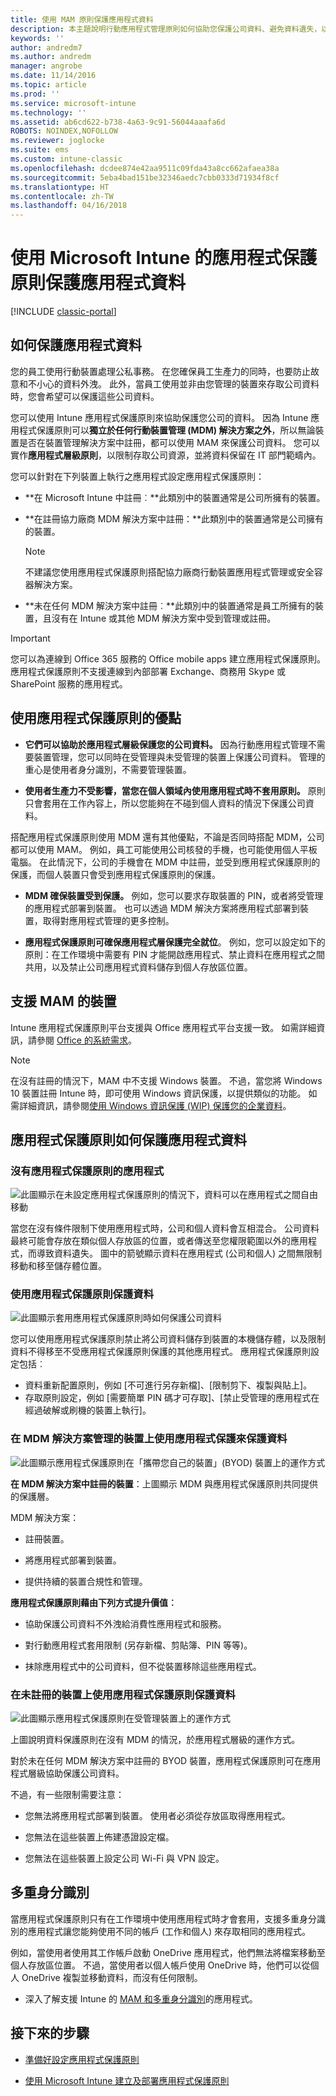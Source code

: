 ```yaml
---
title: 使用 MAM 原則保護應用程式資料
description: 本主題說明行動應用程式管理原則如何協助您保護公司資料、避免資料遺失，以及區隔個人與工作的資訊。
keywords: ''
author: andredm7
ms.author: andredm
manager: angrobe
ms.date: 11/14/2016
ms.topic: article
ms.prod: ''
ms.service: microsoft-intune
ms.technology: ''
ms.assetid: ab6cd622-b738-4a63-9c91-56044aaafa6d
ROBOTS: NOINDEX,NOFOLLOW
ms.reviewer: joglocke
ms.suite: ems
ms.custom: intune-classic
ms.openlocfilehash: dcdee874e42aa9511c09fda43a8cc662afaea38a
ms.sourcegitcommit: 5eba4bad151be32346aedc7cbb0333d71934f8cf
ms.translationtype: HT
ms.contentlocale: zh-TW
ms.lasthandoff: 04/16/2018
---
```

# <a name="protect-app-data-using-app-protection-policies-with-microsoft-intune"></a>使用 Microsoft Intune 的應用程式保護原則保護應用程式資料

[!INCLUDE [classic-portal](../includes/classic-portal.md)]

## <a name="how-you-can-protect-app-data"></a>如何保護應用程式資料
您的員工使用行動裝置處理公私事務。 在您確保員工生產力的同時，也要防止故意和不小心的資料外洩。  此外，當員工使用並非由您管理的裝置來存取公司資料時，您會希望可以保護這些公司資料。

您可以使用 Intune 應用程式保護原則來協助保護您公司的資料。 因為 Intune 應用程式保護原則可以**獨立於任何行動裝置管理 (MDM) 解決方案之外**，所以無論裝置是否在裝置管理解決方案中註冊，都可以使用 MAM 來保護公司資料。 您可以實作**應用程式層級原則**，以限制存取公司資源，並將資料保留在 IT 部門範疇內。

您可以針對在下列裝置上執行之應用程式設定應用程式保護原則：

-   **在 Microsoft Intune 中註冊︰**此類別中的裝置通常是公司所擁有的裝置。

-   **在註冊協力廠商 MDM 解決方案中註冊：**此類別中的裝置通常是公司擁有的裝置。

    > [!NOTE]
    > 不建議您使用應用程式保護原則搭配協力廠商行動裝置應用程式管理或安全容器解決方案。

-   **未在任何 MDM 解決方案中註冊︰**此類別中的裝置通常是員工所擁有的裝置，且沒有在 Intune 或其他 MDM 解決方案中受到管理或註冊。

> [!IMPORTANT]
> 您可以為連線到 Office 365 服務的 Office mobile apps 建立應用程式保護原則。 應用程式保護原則不支援連線到內部部署 Exchange、商務用 Skype 或 SharePoint 服務的應用程式。

## <a name="benefits-of-using-app-protection-policies"></a>使用應用程式保護原則的優點

-   **它們可以協助於應用程式層級保護您的公司資料。** 因為行動應用程式管理不需要裝置管理，您可以同時在受管理與未受管理的裝置上保護公司資料。 管理的重心是使用者身分識別，不需要管理裝置。

-   **使用者生產力不受影響，當您在個人領域內使用應用程式時不套用原則。** 原則只會套用在工作內容上，所以您能夠在不碰到個人資料的情況下保護公司資料。

搭配應用程式保護原則使用 MDM 還有其他優點，不論是否同時搭配 MDM，公司都可以使用 MAM。 例如，員工可能使用公司核發的手機，也可能使用個人平板電腦。 在此情況下，公司的手機會在 MDM 中註冊，並受到應用程式保護原則的保護，而個人裝置只會受到應用程式保護原則的保護。

- **MDM 確保裝置受到保護。** 例如，您可以要求存取裝置的 PIN，或者將受管理的應用程式部署到裝置。 也可以透過 MDM 解決方案將應用程式部署到裝置，取得對應用程式管理的更多控制。

- **應用程式保護原則可確保應用程式層保護完全就位**。 例如，您可以設定如下的原則：在工作環境中需要有 PIN 才能開啟應用程式、禁止資料在應用程式之間共用，以及禁止公司應用程式資料儲存到個人存放區位置。

## <a name="devices-that-support-mam"></a>支援 MAM 的裝置
Intune 應用程式保護原則平台支援與 Office 應用程式平台支援一致。 如需詳細資訊，請參閱 [Office 的系統需求](https://products.office.com/en-US/office-system-requirements)。

>[!NOTE]
>在沒有註冊的情況下，MAM 中不支援 Windows 裝置。 不過，當您將 Windows 10 裝置註冊 Intune 時，即可使用 Windows 資訊保護，以提供類似的功能。 如需詳細資訊，請參閱[使用 Windows 資訊保護 (WIP) 保護您的企業資料](https://technet.microsoft.com/itpro/windows/keep-secure/protect-enterprise-data-using-wip)。


##  <a name="how-app-protection-policies-protect-app-data"></a>應用程式保護原則如何保護應用程式資料

###  <a name="apps-without-app-protection-policies"></a>沒有應用程式保護原則的應用程式

![此圖顯示在未設定應用程式保護原則的情況下，資料可以在應用程式之間自由移動](../media/Apps_without_MAM_policies.png)

當您在沒有條件限制下使用應用程式時，公司和個人資料會互相混合。 公司資料最終可能會存放在類似個人存放區的位置，或者傳送至您權限範圍以外的應用程式，而導致資料遺失。 圖中的箭號顯示資料在應用程式 (公司和個人) 之間無限制移動和移至儲存體位置。

### <a name="data-protection-with-app-protection-policies"></a>使用應用程式保護原則保護資料

![此圖顯示套用應用程式保護原則時如何保護公司資料](../media/Apps_with_mobile_app_policies.png)

您可以使用應用程式保護原則禁止將公司資料儲存到裝置的本機儲存體，以及限制資料不得移至不受應用程式保護原則保護的其他應用程式。 應用程式保護原則設定包括︰
- 資料重新配置原則，例如 [不可進行另存新檔]、[限制剪下、複製與貼上]。
- 存取原則設定，例如 [需要簡單 PIN 碼才可存取]、[禁止受管理的應用程式在經過破解或刷機的裝置上執行]。

### <a name="data-protection-with-app-protection-on-devices-that-are-managed-by-a-mdm-solution"></a>在 MDM 解決方案管理的裝置上使用應用程式保護來保護資料

![此圖顯示應用程式保護原則在「攜帶您自己的裝置」(BYOD) 裝置上的運作方式](../media/MAM_BYOD_November.png)

**在 MDM 解決方案中註冊的裝置**：上圖顯示 MDM 與應用程式保護原則共同提供的保護層。

MDM 解決方案：

-   註冊裝置。

-   將應用程式部署到裝置。

-   提供持續的裝置合規性和管理。

**應用程式保護原則藉由下列方式提升價值︰**

-   協助保護公司資料不外洩給消費性應用程式和服務。

-   對行動應用程式套用限制 (另存新檔、剪貼簿、PIN 等等)。

-   抹除應用程式中的公司資料，但不從裝置移除這些應用程式。


### <a name="data-protection-with-app-protection-policies-for-devices-without-enrollment"></a>在未註冊的裝置上使用應用程式保護原則保護資料

![此圖顯示應用程式保護原則在受管理裝置上的運作方式](../media/MAM_ManagedDevices_November.png)

上圖說明資料保護原則在沒有 MDM 的情況，於應用程式層級的運作方式。

對於未在任何 MDM 解決方案中註冊的 BYOD 裝置，應用程式保護原則可在應用程式層級協助保護公司資料。

不過，有一些限制需要注意：

-   您無法將應用程式部署到裝置。 使用者必須從存放區取得應用程式。

-   您無法在這些裝置上佈建憑證設定檔。

-   您無法在這些裝置上設定公司 Wi-Fi 與 VPN 設定。


## <a name="multi-identity"></a>多重身分識別

當應用程式保護原則只有在工作環境中使用應用程式時才會套用，支援多重身分識別的應用程式讓您能夠使用不同的帳戶 (工作和個人) 來存取相同的應用程式。  

例如，當使用者使用其工作帳戶啟動 OneDrive 應用程式，他們無法將檔案移動至個人存放區位置。 不過，當使用者以個人帳戶使用 OneDrive 時，他們可以從個人 OneDrive 複製並移動資料，而沒有任何限制。  

- 深入了解支援 Intune 的 [MAM 和多重身分識別](https://www.microsoft.com/cloud-platform/microsoft-intune-apps)的應用程式。

##  <a name="next-steps"></a>接下來的步驟
- [準備好設定應用程式保護原則](get-ready-to-configure-mobile-app-management-policies-with-microsoft-intune.md)

- [使用 Microsoft Intune 建立及部署應用程式保護原則](create-and-deploy-mobile-app-management-policies-with-microsoft-intune.md)
